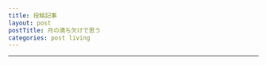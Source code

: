 ```yaml
---
title: 投稿記事
layout: post
postTitle: 月の満ち欠けで思う
categories: post living
---
```


-----

<div class="container">
	<div id="svg01"></div>
</div>






<script src="//code.jquery.com/jquery-1.11.3.js"></script>
<script src="//code.jquery.com/ui/1.11.4/jquery-ui.js"></script>
<script src="http://d3js.org/d3.v3.min.js"></script>
<script src="http://koyamatch.com/js/d3draws.js"></script>
<script src="https://cdn.rawgit.com/google/code-prettify/master/loader/run_prettify.js?skin=sons-of-obsidian"></script>

<script type="text/javascript">
  var $window = $(window)
  // make code pretty
  $('pre').addClass('prettyprint');
  $('pre').css({"background":"#111",
	  	           "font-size":"1.05em",
		                "border":"0px"}
		            );
  $('code').css({"font-size":"1.05em","color":"#f00"});
  $('#svg01').css({"text-decoration":"none"});

  var svg01 = d3.select("#svg01").append("svg")
                                 .attr("height",400)
                                 .attr("width",800)
                                 .style("background","#111");
  
  texts = [
  	{"x":10,"y":205,"text":"月",
  	 "stroke":"#ff0","fontSize":17,"strokeWidth":1,"fontFamily":"sans-serif"},
  	
    {"x":50,"y":55,"text":"新月(暗月)",
  	 "stroke":"#ff0","fontSize":17,"strokeWidth":1,"fontFamily":"sans-serif"},
  	{"x":50,"y":80,"text":"三日月",
  	 "stroke":"#ff0","fontSize":17,"strokeWidth":1,"fontFamily":"sans-serif"},
  	{"x":50,"y":130,"text":"半月（上弦）",
  	 "stroke":"#ff0","fontSize":17,"strokeWidth":1,"fontFamily":"sans-serif"},
  	{"x":50,"y":205,"text":"満月",
  	 "stroke":"#ff0","fontSize":17,"strokeWidth":1,"fontFamily":"sans-serif"},
  	{"x":50,"y":280,"text":"半月（下弦）",
  	 "stroke":"#ff0","fontSize":17,"strokeWidth":1,"fontFamily":"sans-serif"},
  	{"x":50,"y":360,"text":"新月(暗月)",
  	 "stroke":"#ff0","fontSize":17,"strokeWidth":1,"fontFamily":"sans-serif"},

  	{"x":150,"y":55,"text":"朔・朔日（さくじつ・ついたち）",
  	 "stroke":"#ff0","fontSize":17,"strokeWidth":1,"fontFamily":"sans-serif"},
  	{"x":150,"y":80,"text":"朏（ひ・みかづき）",
  	 "stroke":"#ff0","fontSize":17,"strokeWidth":1,"fontFamily":"sans-serif"},
  	{"x":150,"y":205,"text":"望・望日（ぼう・ぼうじつ）",
  	 "stroke":"#ff0","fontSize":17,"strokeWidth":1,"fontFamily":"sans-serif"},
  	{"x":150,"y":335,"text":"晦日（みそか・つごもり）",
  	 "stroke":"#ff0","fontSize":17,"strokeWidth":1,"fontFamily":"sans-serif"},
  	{"x":150,"y":360,"text":"朔・朔日",
  	 "stroke":"#ff0","fontSize":17,"strokeWidth":1,"fontFamily":"sans-serif"},
 
  	{"x":380,"y":55,"text":"new moon / dark of the moon",
  	 "stroke":"#ff0","fontSize":17,"strokeWidth":1,"fontFamily":"sans-serif"},
  	{"x":380,"y":80,"text":"[young] crescent moon",
  	 "stroke":"#ff0","fontSize":17,"strokeWidth":1,"fontFamily":"sans-serif"},
  	{"x":380,"y":130,"text":"half moon/first quarter moon",
  	 "stroke":"#ff0","fontSize":17,"strokeWidth":1,"fontFamily":"sans-serif"},
  	{"x":380,"y":205,"text":"full moon",
  	 "stroke":"#ff0","fontSize":17,"strokeWidth":1,"fontFamily":"sans-serif"},
  	{"x":380,"y":280,"text":"half moon/last quarter moon",
  	 "stroke":"#ff0","fontSize":17,"strokeWidth":1,"fontFamily":"sans-serif"},
  	{"x":380,"y":335,"text":"old crescent moon",
  	 "stroke":"#ff0","fontSize":17,"strokeWidth":1,"fontFamily":"sans-serif"},
  	{"x":380,"y":360,"text":"new moon",
  	 "stroke":"#ff0","fontSize":17,"strokeWidth":1,"fontFamily":"sans-serif"},

  	{"x":620,"y":80,"text":"crescent",
  	 "stroke":"#ff0","fontSize":17,"strokeWidth":1,"fontFamily":"sans-serif"},
  	{"x":620,"y":100,"text":"phase",
  	 "stroke":"#ff0","fontSize":17,"strokeWidth":1,"fontFamily":"sans-serif"},
  	{"x":620,"y":160,"text":"gibbous",
  	 "stroke":"#ff0","fontSize":17,"strokeWidth":1,"fontFamily":"sans-serif"},
  	{"x":620,"y":180,"text":"phase",
  	 "stroke":"#ff0","fontSize":17,"strokeWidth":1,"fontFamily":"sans-serif"},
  	{"x":620,"y":230,"text":"gibbous",
  	 "stroke":"#ff0","fontSize":17,"strokeWidth":1,"fontFamily":"sans-serif"},
  	{"x":620,"y":250,"text":"phase",
  	 "stroke":"#ff0","fontSize":17,"strokeWidth":1,"fontFamily":"sans-serif"},
  	{"x":620,"y":300,"text":"crescent",
  	 "stroke":"#ff0","fontSize":17,"strokeWidth":1,"fontFamily":"sans-serif"},
  	{"x":620,"y":320,"text":"phase",
  	 "stroke":"#ff0","fontSize":17,"strokeWidth":1,"fontFamily":"sans-serif"},

  	{"x":720,"y":130,"text":"waxing",
  	 "stroke":"#ff0","fontSize":17,"strokeWidth":1,"fontFamily":"sans-serif"},
  	{"x":720,"y":280,"text":"waning",
  	 "stroke":"#ff0","fontSize":17,"strokeWidth":1,"fontFamily":"sans-serif"},

  ];

  lines = [
    // 外枠
    {"x1": 5, "y1": 35, "x2": 780, "y2": 35, "stroke": "#fff","strokeWidth":"3px"},
    {"x1": 5, "y1": 370, "x2": 780, "y2": 370, "stroke": "#fff","strokeWidth":"3px"},
    {"x1": 5, "y1": 35, "x2": 5, "y2": 370, "stroke": "#fff","strokeWidth":"3px"},
    {"x1": 780, "y1": 35, "x2": 780, "y2": 370, "stroke": "#fff","strokeWidth":"3px"},
    // 縦線
    {"x1": 35, "y1": 35, "x2": 35, "y2": 370, "stroke": "#fff"},
    {"x1": 140, "y1": 35, "x2": 140, "y2": 370, "stroke": "#fff"},
    {"x1": 365, "y1": 35, "x2": 365, "y2": 370, "stroke": "#fff"},
    {"x1": 610, "y1": 35, "x2": 610, "y2": 370, "stroke": "#fff"},
    {"x1": 705, "y1": 35, "x2": 705, "y2": 370, "stroke": "#fff"},
    // 横線
    {"x1": 610, "y1": 125, "x2": 705, "y2": 125, "stroke": "#fff"},
    {"x1": 610, "y1": 200, "x2": 780, "y2": 200, "stroke": "#fff"},
    {"x1": 610, "y1": 275, "x2": 705, "y2": 275, "stroke": "#fff"},
  ];

  drawText(svg01,texts);
  drawLine(svg01,lines);
 

</script>